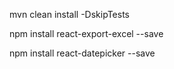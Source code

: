 mvn clean install -DskipTests

npm install react-export-excel --save

npm install react-datepicker --save
